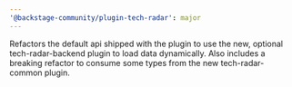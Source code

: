 ```yaml
---
'@backstage-community/plugin-tech-radar': major
---
```


Refactors the default api shipped with the plugin to use the new, optional tech-radar-backend plugin to load data dynamically. Also includes a breaking refactor to consume some types from the new tech-radar-common plugin.
